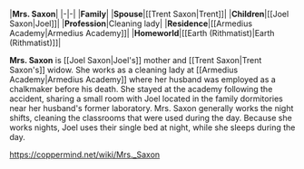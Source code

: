 |**Mrs. Saxon**|
|-|-|
|**Family**|
|**Spouse**|[[Trent Saxon\|Trent]]|
|**Children**|[[Joel Saxon\|Joel]]|
|**Profession**|Cleaning lady|
|**Residence**|[[Armedius Academy\|Armedius Academy]]|
|**Homeworld**|[[Earth (Rithmatist)\|Earth (Rithmatist)]]|

**Mrs. Saxon** is [[Joel Saxon\|Joel's]] mother and [[Trent Saxon\|Trent Saxon's]] widow.
She works as a cleaning lady at [[Armedius Academy\|Armedius Academy]] where her husband was employed as a chalkmaker before his death. She stayed at the academy following the accident, sharing a small room with Joel located in the family dormitories near her husband's former laboratory.
Mrs. Saxon generally works the night shifts, cleaning the classrooms that were used during the day. Because she works nights, Joel uses their single bed at night, while she sleeps during the day.



https://coppermind.net/wiki/Mrs._Saxon